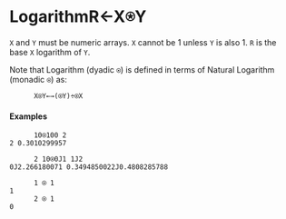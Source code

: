 




<h1 class="heading"><span class="name">Logarithm</span><span class="command">R←X⍟Y</span></h1>

`X` and `Y` must be numeric arrays. `X` cannot be 1 unless `Y` is also 1. `R` is the base `X` logarithm of `Y`.


Note that Logarithm (dyadic `⍟`) is defined in terms of Natural Logarithm (monadic `⍟`) as:
```apl
      X⍟Y←→(⍟Y)÷⍟X
```

#### Examples
```apl
      10⍟100 2
2 0.3010299957
 
      2 10⍟0J1 1J2
0J2.266180071 0.3494850022J0.4808285788
 
      1 ⍟ 1
1
      2 ⍟ 1
0
```



